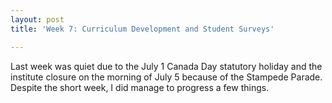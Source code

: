 ```yaml
---
layout: post
title: 'Week 7: Curriculum Development and Student Surveys'

---
```

Last week was quiet due to the July 1 Canada Day statutory holiday and the institute closure on the morning of July 5 because of the Stampede Parade. Despite the short week, I did manage to progress a few things.